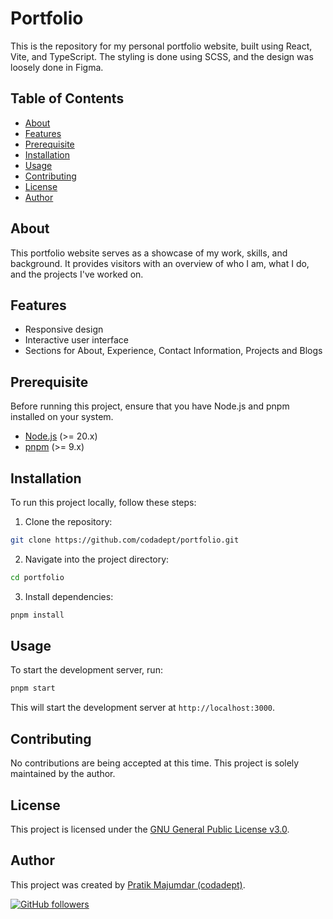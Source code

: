 # Portfolio

This is the repository for my personal portfolio website, built using React, Vite, and TypeScript. The styling is done using SCSS, and the design was loosely done in Figma.

## Table of Contents

- [About](#about)
- [Features](#features)
- [Prerequisite](#prerequisite)
- [Installation](#installation)
- [Usage](#usage)
- [Contributing](#contributing)
- [License](#license)
- [Author](#author)

## About

This portfolio website serves as a showcase of my work, skills, and background. It provides visitors with an overview of who I am, what I do, and the projects I've worked on.

## Features

- Responsive design
- Interactive user interface
- Sections for About, Experience, Contact Information, Projects and Blogs

## Prerequisite

Before running this project, ensure that you have Node.js and pnpm installed on your system.

- [Node.js](https://nodejs.org/) (>= 20.x)
- [pnpm](https://pnpm.io/) (>= 9.x)

## Installation

To run this project locally, follow these steps:

1. Clone the repository:

```bash
git clone https://github.com/codadept/portfolio.git

```

2. Navigate into the project directory:

```bash
cd portfolio
```

3. Install dependencies:

```bash
pnpm install
```

## Usage

To start the development server, run:

```bash
pnpm start
```

This will start the development server at `http://localhost:3000`.

## Contributing

No contributions are being accepted at this time. This project is solely maintained by the author.

## License

This project is licensed under the [GNU General Public License v3.0](LICENSE).

## Author

This project was created by [Pratik Majumdar (codadept)](https://github.com/codadept).

[![GitHub followers](https://img.shields.io/github/followers/codadept.svg?style=social&label=Follow&maxAge=2592000)](https://github.com/codadept?tab=followers)
